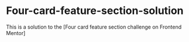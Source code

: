 # Four-card-feature-section-solution
This is a solution to the [Four card feature section challenge on Frontend Mentor]

